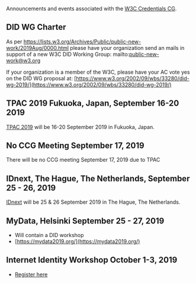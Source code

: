 Announcements and events associated with the [W3C Credentials CG](https://w3c-ccg.github.io).

## DID WG Charter

As per https://lists.w3.org/Archives/Public/public-new-work/2019Aug/0000.html please have your organization send an mails in support of a new W3C DID Working Group: mailto:public-new-work@w3.org

If your organization is a member of the W3C, please have your AC vote yes on the DID WG proposal at: [https://www.w3.org/2002/09/wbs/33280/did-wg-2019/](https://www.w3.org/2002/09/wbs/33280/did-wg-2019/)

## TPAC 2019 Fukuoka, Japan, September 16-20 2019

[TPAC 2019](https://www.w3.org/2019/09/TPAC/) will be 16-20 September 2019 in Fukuoka, Japan.

## No CCG Meeting September 17, 2019

There will be no CCG meeting September 17, 2019 due to TPAC

## IDnext, The Hague, The Netherlands, September 25 - 26, 2019

[IDnext](https://www.idnext.eu/en/events/annual-idnext-2019/) will be 25 & 26 September 2019 in The Hague, The Netherlands.

## MyData, Helsinki September 25 - 27, 2019

- Will contain a DID workshop
- [https://mydata2019.org/](https://mydata2019.org/)

## Internet Identity Workshop October 1-3, 2019

- [Register here](https://www.eventbrite.com/e/internet-identity-workshop-iiwxxix-29-2019b-tickets-61880910469)

